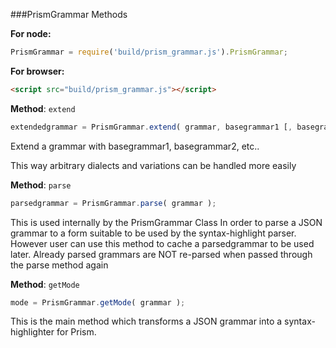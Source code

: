 

###PrismGrammar Methods

__For node:__

```javascript
PrismGrammar = require('build/prism_grammar.js').PrismGrammar;
```

__For browser:__

```html
<script src="build/prism_grammar.js"></script>
```




__Method__: `extend`

```javascript
extendedgrammar = PrismGrammar.extend( grammar, basegrammar1 [, basegrammar2, ..] );
```

Extend a grammar with basegrammar1, basegrammar2, etc..

This way arbitrary dialects and variations can be handled more easily
    


__Method__: `parse`

```javascript
parsedgrammar = PrismGrammar.parse( grammar );
```

This is used internally by the PrismGrammar Class
In order to parse a JSON grammar to a form suitable to be used by the syntax-highlight parser.
However user can use this method to cache a parsedgrammar to be used later.
Already parsed grammars are NOT re-parsed when passed through the parse method again
    


__Method__: `getMode`

```javascript
mode = PrismGrammar.getMode( grammar );
```

This is the main method which transforms a JSON grammar into a syntax-highlighter for Prism.
    
